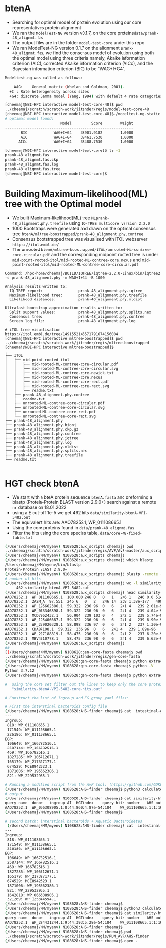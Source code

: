 # btenA
- Searching for optimal model of protein evolution using our core representatives protein alignment
- We ran the `ModelTest-NG` version v0.1.7, on the core proteins`data/prank-48_alignmt.fas` 
- The output files are in the folder `model-test-core` under this repo
- We ran ModelTest-NG version 0.1.7 on the alignment `prank-48_alignmt.fas`, we find the consensus model of evolution using both the optimal model using three criteria namely, Akaike information criterion (AIC), corrected Akaike information criterion (AICc), and the Bayesian information criterion (BIC) to be “WAG+I+G4”.


```bash
Modeltest-ng was called as follows: 

	WAG:	General matrix (Whelan and Goldman, 2001).
  +I : Rate heterogeneity across sites
  +G4: discrete Gamma model (Yang, 1994) with default 4 rate categories.

[cheemaj@NBI-HPC interactive model-test-core-48]$ pwd
../cheemaj/scratch/scratch-work/jitender/regis/model-test-core-48
[cheemaj@NBI-HPC interactive model-test-core-48]$./modeltest-ng-static -i prank-48_alignmt.fas -d aa -p 16 
# optimal model found: 
                         Model         Score        Weight
----------------------------------------------------------
       BIC            WAG+I+G4    38901.9182        1.0000
       AIC            WAG+I+G4    38461.7530        1.0000
      AICc            WAG+I+G4    38488.7530        1.0000

[cheemaj@NBI-HPC interactive model-test-core]$ ls -1
prank-48_alignmt.fas
prank-48_alignmt.fas.ckp
prank-48_alignmt.fas.log
prank-48_alignmt.fas.tree
[cheemaj@NBI-HPC interactive model-test-core]$

```
# Building Maximum-likelihood(ML) tree with the Optimal model

- We built Maximum-likelihood(ML) tree `MLprank-48_alignment.phy.treefile` using `IQ-TREE multicore version 2.2.0`
- 1000 Bootstraps were generated and drawn on the optimal consensus tree `btenA/mltree-boostrapped/prank-48_alignment.phy.contree`
- Consensus bootstrapped tree was visualised with iTOL webserver `https://itol.embl.de/`
- The unrooted `btenA/mltree-boostrapped/ITOL/unrooted-ML-contree-core-circular.pdf` and the corresponding midpoint rooted tree is under `mid-point-rooted-itol/mid-rooted-ML-contree-core.nexus` and `mid-point-rooted-itol/mid-rooted-ML-contree-core-circular.pdf`

```
Command: /hpc-home/cheemaj/BUILD/IQTREE/iqtree-2.2.0-Linux/bin/iqtree2 -s prank-48_alignment.phy -m WAG+I+G4 -B 1000

Analysis results written to: 
  IQ-TREE report:                prank-48_alignment.phy.iqtree
  Maximum-likelihood tree:       prank-48_alignment.phy.treefile
  Likelihood distances:          prank-48_alignment.phy.mldist

Ultrafast bootstrap approximation results written to:
  Split support values:          prank-48_alignment.phy.splits.nex
  Consensus tree:                prank-48_alignment.phy.contree
  Screen log file:               prank-48_alignment.phy.log

# iTOL tree visualisation https://itol.embl.de/tree/1491552146571791674156084
[cheemaj@NBI-HPC interactive mltree-boostrapped]$ pwd
../cheemaj/scratch/scratch-work/jitender/regis/mltree-boostrapped
[cheemaj@NBI-HPC interactive mltree-boostrapped]$
.
├── ITOL
│   ├── mid-point-rooted-itol
│   │   ├── mid-rooted-ML-contree-core-circular.pdf
│   │   ├── mid-rooted-ML-contree-core-circular.svg
│   │   ├── mid-rooted-ML-contree-core-newick.txt
│   │   ├── mid-rooted-ML-contree-core.nexus
│   │   ├── mid-rooted-ML-contree-core-rect.pdf
│   │   ├── mid-rooted-ML-contree-core-rect.svg
│   │   └── readme.txt
│   ├── prank-48_alignment.phy.contree
│   ├── readme.txt
│   ├── unrooted-ML-contree-core-circular.pdf
│   ├── unrooted-ML-contree-core-circular.svg
│   ├── unrooted-ML-contree-core-rect.pdf
│   └── unrooted-ML-contree-core-rect.svg
├── prank-48_alignment.phy
├── prank-48_alignment.phy.bionj
├── prank-48_alignment.phy.ckp.gz
├── prank-48_alignment.phy.contree
├── prank-48_alignment.phy.iqtree
├── prank-48_alignment.phy.log
├── prank-48_alignment.phy.mldist
├── prank-48_alignment.phy.splits.nex
├── prank-48_alignment.phy.treefile
└── readme.txt
  
```

# HGT check btenA 

- We start with a bteA protein sequence `btenA.fasta` and preforming a blastp (Protein-Protein BLAST version 2.9.0+) search against a remote `nr` database on 18.01.2022
- using a E cut-off 1e-5 we get 462 hits `data/similarity-btenA-VPI-5482.out`
- The equivalent hits are: AAO78252.1, 	WP_011108665.1
- Using the core proteins found in `data/prank-48_alignmt.fas` 
- Filter the hits using the core species table, `data/core-48-fixed-table.txt`

```bash
(/Users/cheemaj/MM/myenv) N108628:aux_scripts cheemaj$ pwd
../cheemaj/scratch/scratch-work/jitender/regis/AVP/AvP-master/aux_scripts
(/Users/cheemaj/MM/myenv) N108628:aux_scripts cheemaj$ 
(/Users/cheemaj/MM/myenv) N108628:aux_scripts cheemaj$ which blastp
/Users/cheemaj/MM/myenv/bin/blastp
Protein-Protein BLAST 2.9.0+
(/Users/cheemaj/MM/myenv) N108628:aux_scripts cheemaj$ blastp -remote -query btenA.fasta  -db nr -outfmt '6 std staxids' -seg no -evalue 1e-5 -out similarity-btenA-VPI-5482.out 
# number of hits
(/Users/cheemaj/MM/myenv) N108628:aux_scripts cheemaj$ wc -l similarity-btenA-VPI-5482.out 
     462 similarity-btenA-VPI-5482.out
(/Users/cheemaj/MM/myenv) N108628:aux_scripts cheemaj$ head similarity-btenA-VPI-5482.out 
AAO78252.1	WP_011108665.1	100.000	246	0	0	1	246	1	246	0.0	514	818;171549;226186
AAO78252.1	2A2M_A	97.551	245	6	0	2	246	14	258	1.38e-177	498	226186
AAO78252.1	WP_195662386.1	59.322	236	96	0	6	241	4	239	2.01e-97	295	1871006
AAO78252.1	WP_073346898.1	59.322	236	96	0	6	241	4	239	4.04e-97	295	1871006
AAO78252.1	MCD7962432.1	56.904	239	103	0	4	242	1	239	5.74e-97	294	2049048
AAO78252.1	WP_195406687.1	59.322	236	96	0	6	241	4	239	6.90e-97	294	1871006
AAO78252.1	WP_259020328.1	58.898	236	97	0	6	241	2	237	1.30e-96	293	818
AAO78252.1	CDA87108.1	59.322	236	96	0	6	241	4	239	1.89e-96	293	1262750
AAO78252.1	WP_227188819.1	58.475	236	98	0	6	241	2	237	6.20e-96	291	818
AAO78252.1	MBV4310778.1	58.475	236	98	0	6	241	4	239	6.63e-96	291	818
(/Users/cheemaj/MM/myenv) N108628:aux_scripts cheemaj$ 
##
[(/Users/cheemaj/MM/myenv) N108628:gen-core-fasta cheemaj$ pwd
../cheemaj/scratch/scratch-work/jitender/regis/gen-core-fasta
(/Users/cheemaj/MM/myenv) N108628:gen-core-fasta cheemaj$ python extract-core-sequences.py  > run_log.txt
(/Users/cheemaj/MM/myenv) N108628:gen-core-fasta cheemaj$ python -V
Python 3.7.12
(/Users/cheemaj/MM/myenv) N108628:gen-core-fasta cheemaj$ python extract-core-sequences.py  > run_log.txt

#  using the core set filter out the lines to keep only the core protein hits: 
   "similarity-btenA-VPI-5482-core-hits.out"

# Construct the list of Ingroup and EG group yaml files:

# First the interstinal bacteroids config file
(/Users/cheemaj/MM/myenv) N108628:AHS-finder cheemaj$ cat  intestinal-groups.yaml 
---
Ingroup:
 818: WP_011108665.1
 171549: WP_011108665.1
 226186: WP_011108665.1
EGP:
 106649: WP_166782516.1
 2587144: WP_166782516.1
 469: WP_166782516.1
 1827285: WP_105712671.1
 165179: WP_217327177.1
 674529: MCE8942323.1
 1871006: WP_195662386.1
 821: WP_229532965.1

# Running a modified script from the AvP tool: (https://github.com/GDKO/AvP/blob/master/aux_scripts/calculate_ai.py)
(/Users/cheemaj/MM/myenv) N108628:AHS-finder cheemaj$ python3 calculate_ai_ahs.py  -i similarity-btenA-VPI-5482-core-hits.out  -x intestinal-groups-aqua-bacteroids.yaml 
# output
(/Users/cheemaj/MM/myenv) N108628:AHS-finder cheemaj$ cat similarity-btenA-VPI-5482-core-hits-intestinal-groups_ai.out 
query name	donor	ingroup	AI	HGTindex	query hits number	AHS	outg_pct
AAO78252.1	WP_066308905.1:8:44.860:4.87e-54:184	WP_011108665.1:1:100.000:0.0:514	-337.76051751422517	-330.0	47	561.0121773613256	95
(/Users/cheemaj/MM/myenv) N108628:AHS-finder cheemaj$ 

# second batch: interstinal bacteroids + Aquatic Bacteroidetes 
 (/Users/cheemaj/MM/myenv) N108628:AHS-finder cheemaj$ cat  intestinal-groups-aqua-bacteroids.yaml 
---
Ingroup:
 818: WP_011108665.1
 171549: WP_011108665.1
 226186: WP_011108665.1
EGP:
 106649: WP_166782516.1
 2587144: WP_166782516.1
 469: WP_166782516.1
 1827285: WP_105712671.1
 165179: WP_217327177.1
 674529: MCE8942323.1
 1871006: WP_195662386.1
 821: WP_229532965.1
 1642818: WP_066308905.1
 321269: WP_125344594.1
(/Users/cheemaj/MM/myenv) N108628:AHS-finder cheemaj$ 
(/Users/cheemaj/MM/myenv) N108628:AHS-finder cheemaj$ python3 calculate_ai_ahs.py  -i similarity-btenA-VPI-5482-core-hits.out  -x intestinal-groups.yaml 
(/Users/cheemaj/MM/myenv) N108628:AHS-finder cheemaj$ cat similarity-btenA-VPI-5482-core-hits-intestinal-groups-aqua-bacteroids_ai.out 
query name	donor	ingroup	AI	HGTindex	query hits number	AHS	outg_pct
AAO78252.1	WP_224431244.1:9:44.393:5.28e-54:184	WP_011108665.1:1:100.000:0.0:514	-337.84134967484886	-330.0	47	310.719412169753	95
(/Users/cheemaj/MM/myenv) N108628:AHS-finder cheemaj$ 
(/Users/cheemaj/MM/myenv) N108628:AHS-finder cheemaj$ pwd
../cheemaj/scratch/scratch-work/jitender/regis/RUN_AVP/AHS-finder
(/Users/cheemaj/MM/myenv) N108628:AHS-finder cheemaj$ open .



```

